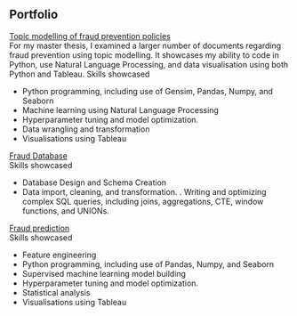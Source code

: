 ## Portfolio

[Topic modelling of fraud prevention policies](./topicmodelling.html) <br>
For my master thesis, I examined a larger number of documents regarding fraud prevention using topic modelling. It showcases my ability to code in Python, use Natural Language Processing, and data visualisation using both Python and Tableau.
Skills showcased
- Python programming, including use of Gensim, Pandas, Numpy, and Seaborn
- Machine learning using Natural Language Processing
- Hyperparameter tuning and model optimization.
- Data wrangling and transformation
- Visualisations using Tableau 

[Fraud Database](./SQL_project.md) <br>
Skills showcased
- Database Design and Schema Creation
- Data import, cleaning, and transformation.
. Writing and optimizing complex SQL queries, including joins, aggregations, CTE, window functions, and UNIONs.

[Fraud prediction](./supervisedml.html) <br>
Skills showcased
- Feature engineering
- Python programming, including use of Pandas, Numpy, and Seaborn
- Supervised machine learning model building
- Hyperparameter tuning and model optimization.
- Statistical analysis
- Visualisations using Tableau
